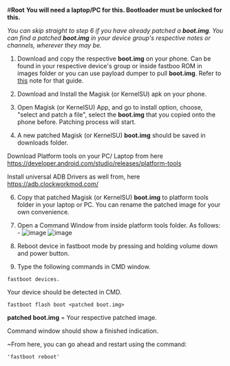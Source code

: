 #**Root**
**You will need a laptop/PC for this. Bootloader must be unlocked for this.**


*You can skip straight to step 6 if you have already patched a **boot.img**. You can find a patched **boot.img** in your device group's respective notes or channels, wherever they may be.* 

1. Download and copy the respective **boot.img** on your phone. Can be found in your respective device's group or inside fastboo ROM in images folder or you can use payload dumper to pull **boot.img**. Refer to [this](https://telegra.ph/Payload-Dumper-Guide-02-15) note for that guide.

2. Download and Install the Magisk (or KernelSU) apk on your phone. 

3. Open Magisk (or KernelSU) App, and go to install option, choose, "select and patch a file", select the **boot.img** that you copied onto the phone before. Patching process will start.

4. A new patched Magisk (or KernelSU) **boot.img** should be saved in downloads folder. 

Download Platform tools on your PC/ Laptop from here https://developer.android.com/studio/releases/platform-tools

Install universal ADB Drivers as well from, here https://adb.clockworkmod.com/

6. Copy that patched Magisk (or KernelSU) **boot.img** to platform tools folder in your laptop or PC. You can rename the patched image for your own convenience. 

7. Open a Command Window from inside platform tools folder. As follows: -
![image](https://telegra.ph/file/2e673f2e2196cfc779e30.png)
![image](https://telegra.ph/file/48421f327da236e3f731b.png)



9. Reboot device in fastboot mode by pressing and holding volume down and power button. 

10. Type the following commands in CMD window.

```
fastboot devices.
```

Your device should be detected in CMD.

```
fastboot flash boot <patched boot.img> 
```
**patched boot.img** = Your respective patched image.

Command window should show a finished indication. 

~From here, you can go ahead and restart using the command: 
```
'fastboot reboot'
```

